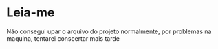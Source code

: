 # Leia-me
Não consegui upar o arquivo do projeto normalmente, por problemas na maquina, tentarei conscertar mais tarde
